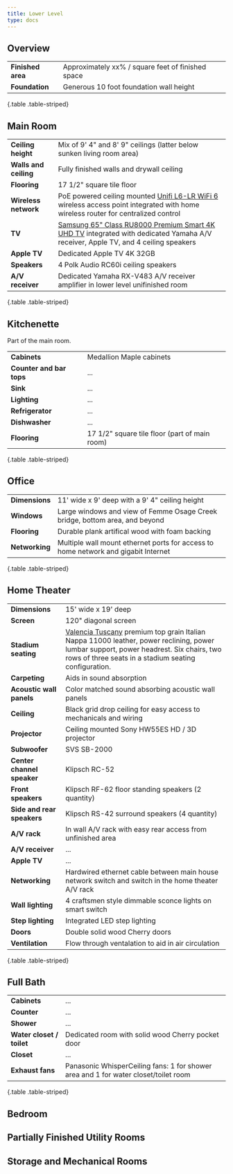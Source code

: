 ```yaml
---
title: Lower Level
type: docs
---
```


## Overview

| | |
|-|-|
|**Finished area**|Approximately xx% / square feet of finished space|
|**Foundation**|Generous 10 foot foundation wall height|
{.table .table-striped}

## Main Room

| | |
|-|-|
|**Ceiling height**|Mix of 9' 4" and 8' 9" ceilings (latter below sunken living room area)|
|**Walls and ceiling**|Fully finished walls and drywall ceiling|
|**Flooring**|17 1/2" square tile floor|
|**Wireless network**|PoE powered ceiling mounted [Unifi L6-LR WiFi 6](https://store.ui.com/us/en/pro/category/all-wifi/products/u6-lr) wireless access point integrated with home wireless router for centralized control|
|**TV**|[Samsung 65" Class RU8000 Premium Smart 4K UHD TV](https://www.samsung.com/us/televisions-home-theater/tvs/premium-uhd-tvs/65--class-ru8000-premium-smart-4k-uhd-tv--2019--un65ru8000fxza/) integrated with dedicated Yamaha A/V receiver, Apple TV, and 4 ceiling speakers|
|**Apple TV**|Dedicated Apple TV 4K 32GB|
|**Speakers**|4 Polk Audio RC60i ceiling speakers|
|**A/V receiver**|Dedicated Yamaha RX-V483 A/V receiver amplifier in lower level unifinished room|
{.table .table-striped}

## Kitchenette

Part of the main room.

| | |
|-|-|
|**Cabinets**|Medallion Maple cabinets|
|**Counter and bar tops**|...|
|**Sink**|...|
|**Lighting**|...|
|**Refrigerator**|...|
|**Dishwasher**|...|
|**Flooring**|17 1/2" square tile floor (part of main room)|
{.table .table-striped}

## Office

| | |
|-|-|
|**Dimensions**|11' wide x 9' deep with a 9' 4" ceiling height|
|**Windows**|Large windows and view of Femme Osage Creek bridge, bottom area, and beyond|
|**Flooring**|Durable plank artifical wood with foam backing|
|**Networking**|Multiple wall mount ethernet ports for access to home network and gigabit Internet|
{.table .table-striped}

## Home Theater

| | |
|-|-|
|**Dimensions**|15' wide x 19' deep|
|**Screen**|120" diagonal screen|
|**Stadium seating**|[Valencia Tuscany](https://us.valenciatheaterseating.com/products/valencia-tuscany) premium top grain Italian Nappa 11000 leather, power reclining, power lumbar support, power headrest. Six chairs, two rows of three seats in a stadium seating configuration.|
|**Carpeting**|Aids in sound absorption|
|**Acoustic wall panels**|Color matched sound absorbing acoustic wall panels|
|**Ceiling**|Black grid drop ceiling for easy access to mechanicals and wiring|
|**Projector**|Ceiling mounted Sony HW55ES HD / 3D projector|
|**Subwoofer**|SVS SB-2000|
|**Center channel speaker**|Klipsch RC-52|
|**Front speakers**|Klipsch RF-62 floor standing speakers (2 quantity)|
|**Side and rear speakers**|Klipsch RS-42 surround speakers (4 quantity)|
|**A/V rack**|In wall A/V rack with easy rear access from unfinished area|
|**A/V receiver**|...|
|**Apple TV**|...|
|**Networking**|Hardwired ethernet cable between main house network switch and switch in the home theater A/V rack|
|**Wall lighting**|4 craftsmen style dimmable sconce lights on smart switch|
|**Step lighting**|Integrated LED step lighting|
|**Doors**|Double solid wood Cherry doors|
|**Ventilation**|Flow through ventalation to aid in air circulation|
{.table .table-striped}

## Full Bath

| | |
|-|-|
|**Cabinets**|...|
|**Counter**|...|
|**Shower**|...|
|**Water closet / toilet**|Dedicated room with solid wood Cherry pocket door|
|**Closet**|...|
|**Exhaust fans**|Panasonic WhisperCeiling fans: 1 for shower area and 1 for water closet/toilet room|
{.table .table-striped}

## Bedroom

## Partially Finished Utility Rooms

## Storage and Mechanical Rooms
